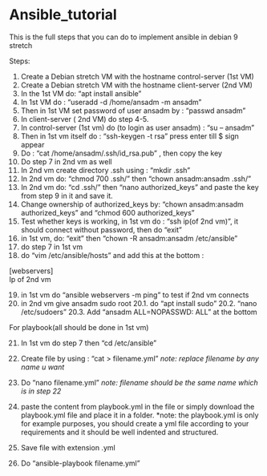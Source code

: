 # Ansible_tutorial
This is the full steps that you can do to implement ansible in debian 9 stretch

Steps:

1.	Create a Debian stretch VM with the hostname control-server (1st VM)
2.	Create a Debian stretch VM with the hostname client-server (2nd VM)
3.	In the 1st VM do: “apt install ansible”
4.	In 1st VM do : “useradd -d /home/ansadm -m ansadm”
5.	Then in 1st VM set password of user ansadm by : “passwd ansadm”
6.	In client-server ( 2nd VM) do step 4-5.
7.	In control-server (1st vm) do (to login as user ansadm) : “su – ansadm” 
8.	Then in 1st vm itself do : “ssh-keygen -t rsa” press enter till $ sign appear
9.	Do : “cat /home/ansadm/.ssh/id_rsa.pub” , then copy the key
10.	Do step 7 in 2nd vm as well
11.	In 2nd vm create directory .ssh using : “mkdir .ssh”
12.	In 2nd vm do: “chmod 700 .ssh/” then “chown ansadm:ansadm .ssh/”
13.	In 2nd vm do: “cd .ssh/” then “nano authorized_keys” and paste the key from step 9 in it and save it.
14.	Change ownership of authorized_keys by: “chown ansadm:ansadm authorized_keys” and “chmod 600 authorized_keys”
15.	Test whether keys is working, in 1st vm do : “ssh ip(of 2nd vm)”, it should connect without password, then do “exit”
16.	in 1st vm, do: “exit” then “chown -R ansadm:ansadm /etc/ansible”
17.	do step 7 in 1st vm
18.	do “vim /etc/ansible/hosts” and add this at the bottom :

[webservers]<br>
Ip of 2nd vm

19.	in 1st vm do “ansible webservers -m ping” to test if 2nd vm connects
20.	in 2nd vm give ansadm sudo root
20.1.	do “apt install sudo”
20.2.	“nano /etc/sudoers”
20.3.	Add “ansadm ALL=NOPASSWD: ALL” at the bottom


For playbook(all should be done in 1st vm)

21.	In 1st vm do step 7 then “cd /etc/ansible”
22.	Create file by using : “cat > filename.yml” *note: replace filename by any name u want*
23.	Do “nano filename.yml” *note: filename should be the same name which is in step 22*



24.	paste the content from playbook.yml in the file or simply download the playbook.yml file and place it in a folder. *note: the playbook.yml is only for example purposes, you should create a yml file according to your requirements and it should be well indented and structured.

25.	Save file with extension .yml
26.	Do “ansible-playbook filename.yml”
